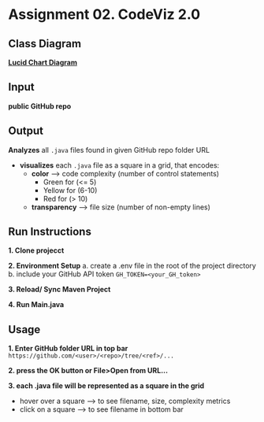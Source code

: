 # Assignment 02. CodeViz 2.0


## Class Diagram

**[Lucid Chart Diagram](https://lucid.app/lucidchart/b5262268-9a3d-4d7e-9e72-029d0d42ca75/edit?viewport_loc=-1291%2C-799%2C3485%2C2698%2C0_0&invitationId=inv_10fffdfd-e760-4d75-a3a8-b084c06b8dcf)**


## Input 

**public GitHub repo**


## Output 

**Analyzes** all `.java` files found in given GitHub repo folder URL
- **visualizes** each `.java` file as a square in a grid, that encodes:
  - **color** --> code complexity (number of control statements)
    - Green for (<= 5)
    - Yellow for (6-10)
    - Red for (> 10)
  - **transparency** --> file size (number of non-empty lines)


## Run Instructions 
**1. Clone projecct**

**2. Environment Setup**
a. create a .env file in the root of the project directory
b. include your GitHub API token
```GH_TOKEN=<your_GH_token>```

**3. Reload/ Sync Maven Project** 

**4. Run Main.java** 


## Usage

**1. Enter GitHub folder URL in top bar**
```https://github.com/<user>/<repo>/tree/<ref>/...```

**2. press the OK button or File>Open from URL...**

**3. each .java file will be represented as a square in the grid** 
- hover over a square --> to see filename, size, complexity metrics
- click on a square --> to see filename in bottom bar

